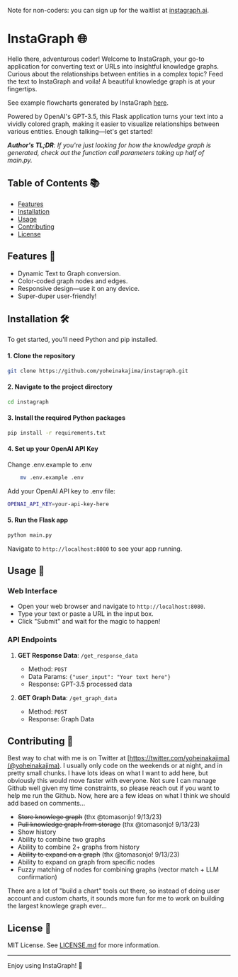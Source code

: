 Note for non-coders: you can sign up for the waitlist at [instagraph.ai](https://instagraph.ai).

# InstaGraph 🌐

Hello there, adventurous coder! Welcome to InstaGraph, your go-to application for converting text or URLs into insightful knowledge graphs. Curious about the relationships between entities in a complex topic? Feed the text to InstaGraph and voila! A beautiful knowledge graph is at your fingertips.

See example flowcharts generated by InstaGraph [here](https://twitter.com/yoheinakajima/status/1701351068817301922).

Powered by OpenAI's GPT-3.5, this Flask application turns your text into a vividly colored graph, making it easier to visualize relationships between various entities. Enough talking—let's get started!

***Author's TL;DR**: If you're just looking for how the knowledge graph is generated, check out the function call parameters taking up half of main.py.*

## Table of Contents 📚

- [Features](#features-)
- [Installation](#installation-)
- [Usage](#usage-)
- [Contributing](#contributing-)
- [License](#license-)

## Features 🌟

- Dynamic Text to Graph conversion.
- Color-coded graph nodes and edges.
- Responsive design—use it on any device.
- Super-duper user-friendly!

## Installation 🛠️

To get started, you'll need Python and pip installed.

#### 1. Clone the repository
```bash
git clone https://github.com/yoheinakajima/instagraph.git
```
#### 2. Navigate to the project directory
```bash
cd instagraph
```
#### 3. Install the required Python packages
```bash
pip install -r requirements.txt
```
#### 4. Set up your OpenAI API Key
Change .env.example to .env
```bash
    mv .env.example .env
```
Add your OpenAI API key to .env file:
```bash
OPENAI_API_KEY=your-api-key-here
```
#### 5. Run the Flask app
```bash
python main.py
```
   Navigate to `http://localhost:8080` to see your app running.

## Usage 🎉

### Web Interface

- Open your web browser and navigate to `http://localhost:8080`.
- Type your text or paste a URL in the input box.
- Click "Submit" and wait for the magic to happen!

### API Endpoints

1. **GET Response Data**: `/get_response_data`

    - Method: `POST`
    - Data Params: `{"user_input": "Your text here"}`
    - Response: GPT-3.5 processed data

2. **GET Graph Data**: `/get_graph_data`

    - Method: `POST`
    - Response: Graph Data

## Contributing 🤝

Best way to chat with me is on Twitter at [https://twitter.com/yoheinakajima](@yoheinakajima). I usually only code on the weekends or at night, and in pretty small chunks. I have lots ideas on what I want to add here, but obviously this would move faster with everyone. Not sure I can manage Github well given my time constraints, so please reach out if you want to help me run the Github. Now, here are a few ideas on what I think we should add based on comments...
- ~~Store knowlege graph~~ (thx @tomasonjo! 9/13/23)
- ~~Pull knowledge graph from storage~~ (thx @tomasonjo! 9/13/23)
- Show history
- Ability to combine two graphs 
- Ability to combine 2+ graphs from history
- ~~Ability to expand on a graph~~ (thx @tomasonjo! 9/13/23)
- Ability to expand on graph from specific nodes
- Fuzzy matching of nodes for combining graphs (vector match + LLM confirmation)

There are a lot of "build a chart" tools out there, so instead of doing user account and custom charts, it sounds more fun for me to work on building the largest knowlege graph ever...

## License 📝

MIT License. See [LICENSE.md](LICENSE.md) for more information.

---

Enjoy using InstaGraph! 🎉
